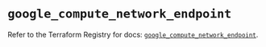 # `google_compute_network_endpoint`

Refer to the Terraform Registry for docs: [`google_compute_network_endpoint`](https://registry.terraform.io/providers/hashicorp/google-beta/5.40.0/docs/resources/google_compute_network_endpoint).
